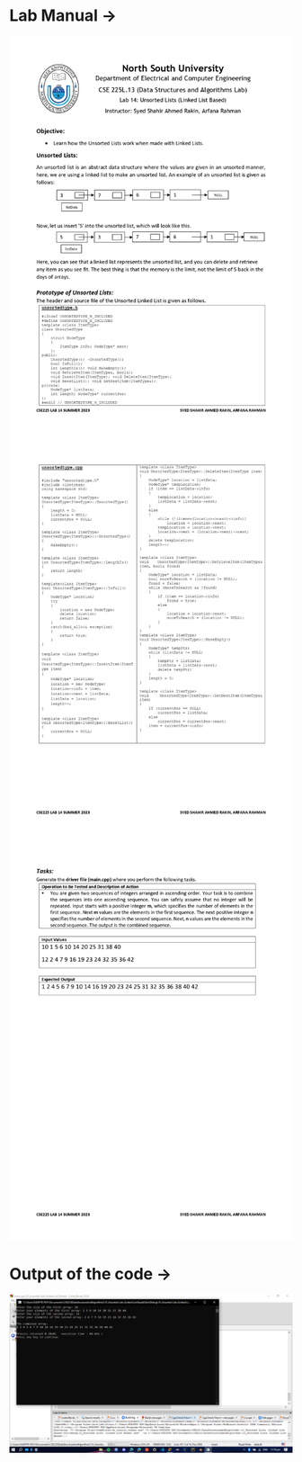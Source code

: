 <h1><b>Lab Manual → </b></h1>
<img src="Lab Manual and Output/Lab Manual Class 14 CSE225.13 Summer 2023_page-0001.jpg">

<img src="Lab Manual and Output/Lab Manual Class 14 CSE225.13 Summer 2023_page-0002.jpg">

<img src="Lab Manual and Output/Lab Manual Class 14 CSE225.13 Summer 2023_page-0003.jpg">

<h1><b>Output of the code →  </b></h1>
<img src="Lab Manual and Output/Output-10_Unsorted Lists (Linked List Based).png" > 
